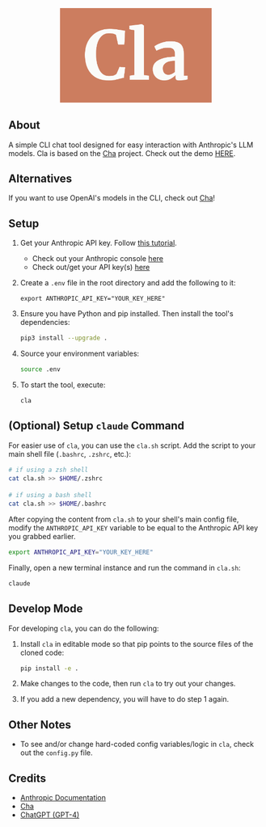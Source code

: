 <p align="center">
    <img width="300" src="./assets/logo.png">
</p>

## About

A simple CLI chat tool designed for easy interaction with Anthropic's LLM models. Cla is based on the [Cha](https://github.com/MehmetMHY/cha) project. Check out the demo [HERE](https://x.com/mehmet_mhy/status/1806670338908209352).

## Alternatives

If you want to use OpenAI's models in the CLI, check out [Cha](https://github.com/MehmetMHY/cha)!

## Setup

1. Get your Anthropic API key. Follow [this tutorial](https://docs.anthropic.com/en/docs/quickstart).
    - Check out your Anthropic console [here](https://docs.anthropic.com/en/docs/console.anthropic.com)
    - Check out/get your API key(s) [here](https://console.anthropic.com/settings/keys)

2. Create a `.env` file in the root directory and add the following to it:
    ```env
    export ANTHROPIC_API_KEY="YOUR_KEY_HERE"
    ```

3. Ensure you have Python and pip installed. Then install the tool's dependencies:
    ```bash
    pip3 install --upgrade .
    ```

4. Source your environment variables:
    ```bash
    source .env
    ```

5. To start the tool, execute:
    ```bash
    cla
    ```

## (Optional) Setup `claude` Command

For easier use of `cla`, you can use the `cla.sh` script. Add the script to your main shell file (`.bashrc`, `.zshrc`, etc.):

```bash
# if using a zsh shell
cat cla.sh >> $HOME/.zshrc

# if using a bash shell
cat cla.sh >> $HOME/.bashrc
```

After copying the content from `cla.sh` to your shell's main config file, modify the `ANTHROPIC_API_KEY` variable to be equal to the Anthropic API key you grabbed earlier.

```bash
export ANTHROPIC_API_KEY="YOUR_KEY_HERE"
```

Finally, open a new terminal instance and run the command in `cla.sh`:

```bash
claude
```

## Develop Mode

For developing `cla`, you can do the following:

1. Install `cla` in editable mode so that pip points to the source files of the cloned code:

    ```bash
    pip install -e .
    ```

2. Make changes to the code, then run `cla` to try out your changes.

3. If you add a new dependency, you will have to do step 1 again.

## Other Notes

- To see and/or change hard-coded config variables/logic in `cla`, check out the `config.py` file.

## Credits

- [Anthropic Documentation](https://docs.anthropic.com/)
- [Cha](https://github.com/MehmetMHY/cha)
- [ChatGPT (GPT-4)](https://chat.openai.com/)

